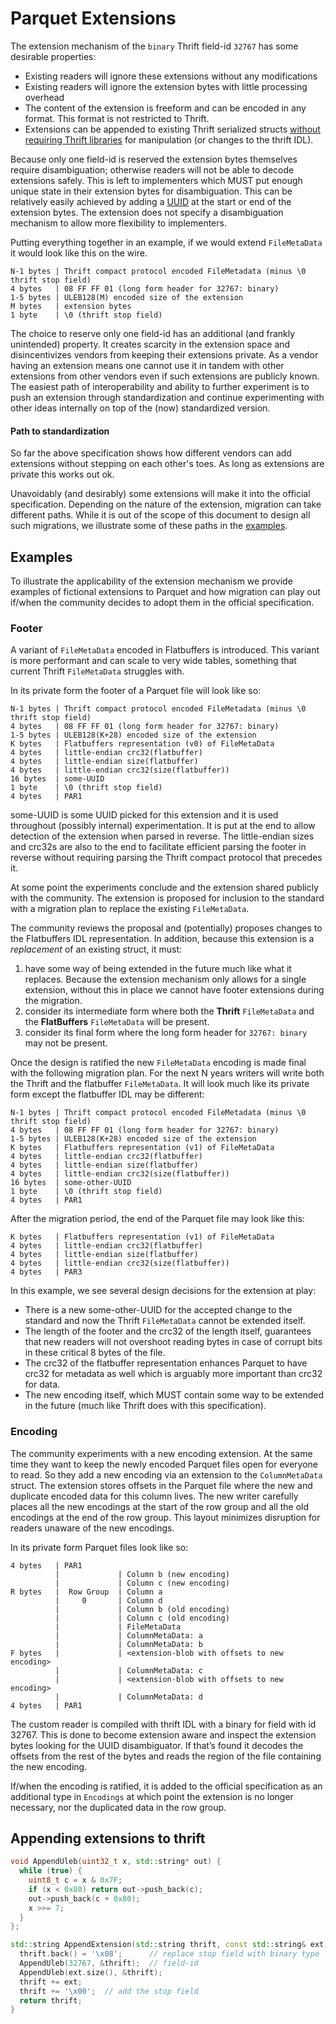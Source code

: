 # Parquet Extensions

The extension mechanism of the `binary` Thrift field-id `32767` has some desirable properties:

* Existing readers will ignore these extensions without any modifications  
* Existing readers will ignore the extension bytes with little processing overhead  
* The content of the extension is freeform and can be encoded in any format. This format is not restricted to Thrift.  
* Extensions can be appended to existing Thrift serialized structs [without requiring Thrift libraries](#appending-extensions-to-thrift) for manipulation (or changes to the thrift IDL).

Because only one field-id is reserved the extension bytes themselves require disambiguation; otherwise readers will not be able to decode extensions safely. This is left to implementers which MUST put enough unique state in their extension bytes for disambiguation. This can be relatively easily achieved by adding a [UUID](https://en.wikipedia.org/wiki/Universally\_unique\_identifier) at the start or end of the extension bytes. The extension does not specify a disambiguation mechanism to allow more flexibility to implementers.

Putting everything together in an example, if we would extend `FileMetaData` it would look like this on the wire.

    N-1 bytes | Thrift compact protocol encoded FileMetadata (minus \0 thrift stop field)
    4 bytes   | 08 FF FF 01 (long form header for 32767: binary)
    1-5 bytes | ULEB128(M) encoded size of the extension
    M bytes   | extension bytes
    1 byte    | \0 (thrift stop field)

The choice to reserve only one field-id has an additional (and frankly unintended) property. It creates scarcity in the extension space and disincentivizes vendors from keeping their extensions private. As a vendor having an extension means one cannot use it in tandem with other extensions from other vendors even if such extensions are publicly known. The easiest path of interoperability and ability to further experiment is to push an extension through standardization and continue experimenting with other ideas internally on top of the (now) standardized version.

#### Path to standardization

So far the above specification shows how different vendors can add extensions without stepping on each other's toes. As long as extensions are private this works out ok.

Unavoidably (and desirably) some extensions will make it into the official specification. Depending on the nature of the extension, migration can take different paths. While it is out of the scope of this document to design all such migrations, we illustrate some of these paths in the [examples](#examples).

## Examples

To illustrate the applicability of the extension mechanism we provide examples of fictional extensions to Parquet and how migration can play out if/when the community decides to adopt them in the official specification.

### Footer

A variant of `FileMetaData` encoded in Flatbuffers is introduced. This variant is more performant and can scale to very wide tables, something that current Thrift `FileMetaData` struggles with.

In its private form the footer of a Parquet file will look like so:

    N-1 bytes | Thrift compact protocol encoded FileMetadata (minus \0 thrift stop field)
    4 bytes   | 08 FF FF 01 (long form header for 32767: binary)
    1-5 bytes | ULEB128(K+28) encoded size of the extension
    K bytes   | Flatbuffers representation (v0) of FileMetaData
    4 bytes   | little-endian crc32(flatbuffer)
    4 bytes   | little-endian size(flatbuffer)
    4 bytes   | little-endian crc32(size(flatbuffer))
    16 bytes  | some-UUID
    1 byte    | \0 (thrift stop field)
    4 bytes   | PAR1

some-UUID is some UUID picked for this extension and it is used throughout (possibly internal) experimentation. It is put at the end to allow detection of the extension when parsed in reverse. The little-endian sizes and crc32s are also to the end to facilitate efficient parsing the footer in reverse without requiring parsing the Thrift compact protocol that precedes it.

At some point the experiments conclude and the extension shared publicly with the community. The extension is proposed for inclusion to the standard with a migration plan to replace the existing `FileMetaData`.

The community reviews the proposal and (potentially) proposes changes to the Flatbuffers IDL representation. In addition, because this extension is a *replacement* of an existing struct, it must:

1. have some way of being extended in the future much like what it replaces. Because the extension mechanism only allows for a single extension, without this in place we cannot have footer extensions during the migration.  
2. consider its intermediate form where both the **Thrift** `FileMetaData` and the **FlatBuffers** `FileMetaData` will be present.  
3. consider its final form where the long form header for `32767: binary` may not be present.

Once the design is ratified the new `FileMetaData` encoding is made final with the following migration plan. For the next N years writers will write both the Thrift and the flatbuffer `FileMetaData`. It will look much like its private form except the flatbuffer IDL may be different:

    N-1 bytes | Thrift compact protocol encoded FileMetadata (minus \0 thrift stop field)
    4 bytes   | 08 FF FF 01 (long form header for 32767: binary)
    1-5 bytes | ULEB128(K+28) encoded size of the extension
    K bytes   | Flatbuffers representation (v1) of FileMetaData
    4 bytes   | little-endian crc32(flatbuffer)
    4 bytes   | little-endian size(flatbuffer)
    4 bytes   | little-endian crc32(size(flatbuffer))
    16 bytes  | some-other-UUID
    1 byte    | \0 (thrift stop field)
    4 bytes   | PAR1

After the migration period, the end of the Parquet file may look like this:

    K bytes   | Flatbuffers representation (v1) of FileMetaData
    4 bytes   | little-endian crc32(flatbuffer)
    4 bytes   | little-endian size(flatbuffer)
    4 bytes   | little-endian crc32(size(flatbuffer))
    4 bytes   | PAR3

In this example, we see several design decisions for the extension at play:

* There is a new some-other-UUID for the accepted change to the standard and now the Thrift `FileMetaData` cannot be extended itself.  
* The length of the footer and the crc32 of the length itself, guarantees that new readers will not overshoot reading bytes in case of corrupt bits in these critical 8 bytes of the file.  
* The crc32 of the flatbuffer representation enhances Parquet to have crc32 for metadata as well which is arguably more important than crc32 for data.  
* The new encoding itself, which MUST contain some way to be extended in the future (much like Thrift does with this specification).

### Encoding

The community experiments with a new encoding extension. At the same time they want to keep the newly encoded Parquet files open for everyone to read. So they add a new encoding via an extension to the `ColumnMetaData` struct. The extension stores offsets in the Parquet file where the new and duplicate encoded data for this column lives. The new writer carefully places all the new encodings at the start of the row group and all the old encodings at the end of the row group. This layout minimizes disruption for readers unaware of the new encodings.

In its private form Parquet files look like so:

    4 bytes   | PAR1
              |             | Column b (new encoding)
              |             | Column c (new encoding)
    R bytes   |  Row Group  | Column a
              |     0       | Column d
              |             | Column b (old encoding)
              |             | Column c (old encoding)
              |             | FileMetaData
              |             | ColumnMetaData: a
              |             | ColumnMetaData: b
    F bytes   |             | <extension-blob with offsets to new encoding>
              |             | ColumnMetaData: c
              |             | <extension-blob with offsets to new encoding>
              |             | ColumnMetaData: d
    4 bytes   | PAR1

The custom reader is compiled with thrift IDL with a binary for field with id 32767. This is done to become extension aware and inspect the extension bytes looking for the UUID disambiguator. If that’s found it decodes the offsets from the rest of the bytes and reads the region of the file containing the new encoding.

If/when the encoding is ratified, it is added to the official specification as an additional type in `Encodings` at which point the extension is no longer necessary, nor the duplicated data in the row group.

## Appending extensions to thrift

```c++
void AppendUleb(uint32_t x, std::string* out) {
  while (true) {
    uint8_t c = x & 0x7F;
    if (x < 0x80) return out->push_back(c);
    out->push_back(c + 0x80);
    x >>= 7;
  }
};

std::string AppendExtension(std::string thrift, const std::string& ext) {
  thrift.back() = '\x08';      // replace stop field with binary type
  AppendUleb(32767, &thrift);  // field-id
  AppendUleb(ext.size(), &thrift);
  thrift += ext;
  thrift += '\x00';  // add the stop field
  return thrift;
}
```
